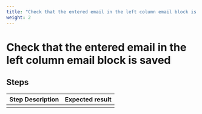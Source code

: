 ```yaml
---
title: "Check that the entered email in the left column email block is saved"
weight: 2
---
```


# Check that the entered email in the left column email block is saved
## Steps
| Step Description | Expected result |
| ----- | ----- |
|  |  |
